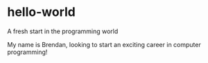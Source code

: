 # hello-world
A fresh start in the programming world

My name is Brendan, looking to start an exciting career in computer programming!

